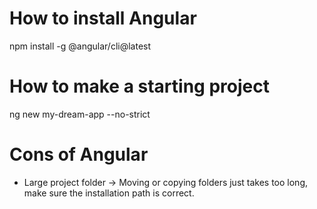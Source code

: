 # How to install Angular
npm install -g @angular/cli@latest

# How to make a starting project
ng new my-dream-app --no-strict

# Cons of Angular
- Large project folder -> Moving or copying folders just takes too long, make sure the installation path is correct.
